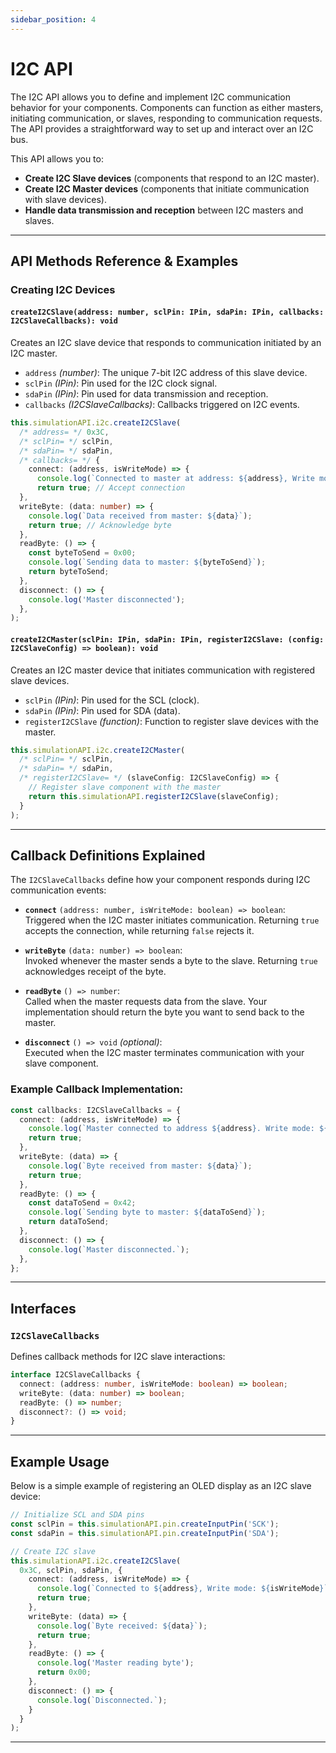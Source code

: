 ```yaml
---
sidebar_position: 4
---
```


# I2C API

The I2C API allows you to define and implement I2C communication behavior for your components. Components can function as either masters, initiating communication, or slaves, responding to communication requests. The API provides a straightforward way to set up and interact over an I2C bus.

This API allows you to:

- **Create I2C Slave devices** (components that respond to an I2C master).
- **Create I2C Master devices** (components that initiate communication with slave devices).
- **Handle data transmission and reception** between I2C masters and slaves.

---

## API Methods Reference & Examples

### Creating I2C Devices

#### `createI2CSlave(address: number, sclPin: IPin, sdaPin: IPin, callbacks: I2CSlaveCallbacks): void`

Creates an I2C slave device that responds to communication initiated by an I2C master.

- `address` *(number)*: The unique 7-bit I2C address of this slave device.
- `sclPin` *(IPin)*: Pin used for the I2C clock signal.
- `sdaPin` *(IPin)*: Pin used for data transmission and reception.
- `callbacks` *(I2CSlaveCallbacks)*: Callbacks triggered on I2C events.

```typescript
this.simulationAPI.i2c.createI2CSlave(
  /* address= */ 0x3C,
  /* sclPin= */ sclPin,
  /* sdaPin= */ sdaPin,
  /* callbacks= */ {
    connect: (address, isWriteMode) => {
      console.log(`Connected to master at address: ${address}, Write mode: ${isWriteMode}`);
      return true; // Accept connection
  },
  writeByte: (data: number) => {
    console.log(`Data received from master: ${data}`);
    return true; // Acknowledge byte
  },
  readByte: () => {
    const byteToSend = 0x00;
    console.log(`Sending data to master: ${byteToSend}`);
    return byteToSend;
  },
  disconnect: () => {
    console.log('Master disconnected');
  },
);
```

#### `createI2CMaster(sclPin: IPin, sdaPin: IPin, registerI2CSlave: (config: I2CSlaveConfig) => boolean): void`

Creates an I2C master device that initiates communication with registered slave devices.

- `sclPin` *(IPin)*: Pin used for the SCL (clock).
- `sdaPin` *(IPin)*: Pin used for SDA (data).
- `registerI2CSlave` *(function)*: Function to register slave devices with the master.

```typescript
this.simulationAPI.i2c.createI2CMaster(
  /* sclPin= */ sclPin,
  /* sdaPin= */ sdaPin,
  /* registerI2CSlave= */ (slaveConfig: I2CSlaveConfig) => {
    // Register slave component with the master
    return this.simulationAPI.registerI2CSlave(slaveConfig);
  }
);
```


---

## Callback Definitions Explained

The `I2CSlaveCallbacks` define how your component responds during I2C communication events:

- **`connect`** `(address: number, isWriteMode: boolean) => boolean`: 
  Triggered when the I2C master initiates communication. Returning `true` accepts the connection, while returning `false` rejects it.

- **`writeByte`** `(data: number) => boolean`:  
  Invoked whenever the master sends a byte to the slave. Returning `true` acknowledges receipt of the byte.

- **`readByte`** `() => number`:  
  Called when the master requests data from the slave. Your implementation should return the byte you want to send back to the master.

- **`disconnect`** `() => void` *(optional)*:  
  Executed when the I2C master terminates communication with your slave component.

### Example Callback Implementation:

```typescript
const callbacks: I2CSlaveCallbacks = {
  connect: (address, isWriteMode) => {
    console.log(`Master connected to address ${address}. Write mode: ${isWriteMode}`);
    return true;
  },
  writeByte: (data) => {
    console.log(`Byte received from master: ${data}`);
    return true;
  },
  readByte: () => {
    const dataToSend = 0x42;
    console.log(`Sending byte to master: ${dataToSend}`);
    return dataToSend;
  },
  disconnect: () => {
    console.log(`Master disconnected.`);
  },
};
```

---

## Interfaces

### `I2CSlaveCallbacks`

Defines callback methods for I2C slave interactions:

```typescript
interface I2CSlaveCallbacks {
  connect: (address: number, isWriteMode: boolean) => boolean;
  writeByte: (data: number) => boolean;
  readByte: () => number;
  disconnect?: () => void;
}
```

---

## Example Usage

Below is a simple example of registering an OLED display as an I2C slave device:

```typescript
// Initialize SCL and SDA pins
const sclPin = this.simulationAPI.pin.createInputPin('SCK');
const sdaPin = this.simulationAPI.pin.createInputPin('SDA');

// Create I2C slave
this.simulationAPI.i2c.createI2CSlave(
  0x3C, sclPin, sdaPin, {
    connect: (address, isWriteMode) => {
      console.log(`Connected to ${address}, Write mode: ${isWriteMode}`);
      return true;
    },
    writeByte: (data) => {
      console.log(`Byte received: ${data}`);
      return true;
    },
    readByte: () => {
      console.log('Master reading byte');
      return 0x00;
    },
    disconnect: () => {
      console.log(`Disconnected.`);
    }
  }
);
```

---















